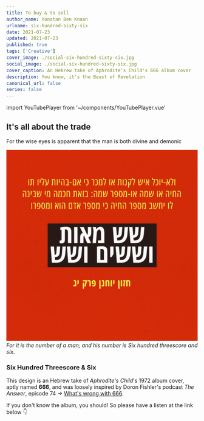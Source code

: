 ```yaml
---
title: To buy & to sell
author_name: Yonatan Ben Knaan
urlname: six-hundred-sixty-six
date: 2021-07-23
updated: 2021-07-23
published: true
tags: ['Creative']
cover_image: ./social-six-hundred-sixty-six.jpg
social_image: ./social-six-hundred-sixty-six.jpg
cover_caption: An Hebrew take of Aphrodite's Child's 666 album cover 
description: You know, it's the Beast of Revelation
canonical_url: false
series: false
---
```

import YouTubePlayer from '~/components/YouTubePlayer.vue'

## It's all about the trade  

For the wise eyes is apparent that the man is both divine and demonic

![An Hebrew take of Aphrodite's Child's 666 album cover, depicting the Beast of Revelation in chapter 13, verse 18 of Book of Revelation](./six-hundred-sixty-six.jpg)
*For it is the number of a man; and his number is Six hundred threescore and six.*

### Six Hundred Threescore & Six

This design is an Hebrew take of *Aphrodite's Child*'s 1972 album cover, aptly named **666**, and was loosely inspired by Doron Fishler's podcast *The Answer*, episode 74 -> [What's wrong with 666](https://www.osimhistoria.com/theanswer/ep74-666).

If you don't know the album, you should! So please have a listen at the link below 👇 

<YouTubePlayer
    videoId="playlist?list=PL9EAiJXXtc-bdbxNvRZCRs402jnbC_bxw"
    title="The Falling Man is a Home Killer">
</YouTubePlayer>
